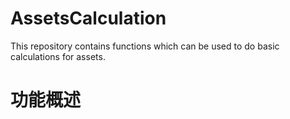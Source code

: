 # AssetsCalculation
This repository contains functions which can be used to do basic calculations for assets.
# 功能概述
